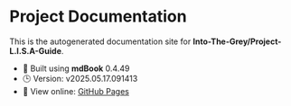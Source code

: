 
# Project Documentation

This is the autogenerated documentation site for **Into-The-Grey/Project-L.I.S.A-Guide**.

- 📘 Built using **mdBook** 0.4.49
- 🕒 Version: v2025.05.17.091413
- 🔗 View online: [GitHub Pages](https://Into-The-Grey.github.io/Project-L.I.S.A-Guide)
